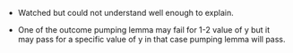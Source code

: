 - Watched but could not understand well enough to explain. 

- One of the outcome pumping lemma may fail for 1-2 value of y but it may pass for a specific value of y in that case pumping lemma will pass.